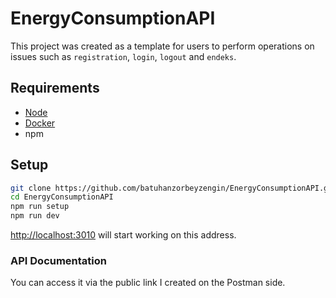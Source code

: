 # EnergyConsumptionAPI

This project was created as a template for users to perform operations on issues such as ``registration``, ``login``, ``logout`` and ``endeks``.

## Requirements

- [Node](https://nodejs.org/en)
- [Docker](https://www.docker.com/products/docker-desktop/)
- npm

## Setup

```bash
git clone https://github.com/batuhanzorbeyzengin/EnergyConsumptionAPI.git
cd EnergyConsumptionAPI
npm run setup
npm run dev
```

[http://localhost:3010](http://localhost:3010) will start working on this address.

### API Documentation

You can access it via the public link I created on the Postman side.